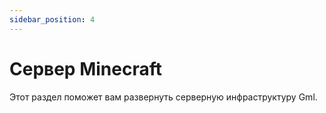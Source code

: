 ```yaml
---
sidebar_position: 4
---
```


# Сервер Minecraft

Этот раздел поможет вам развернуть серверную инфраструктуру Gml.
